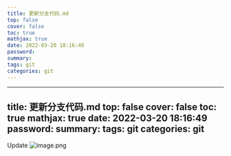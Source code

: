 ```yaml
---
title: 更新分支代码.md
top: false
cover: false
toc: true
mathjax: true
date: 2022-03-20 18:16:49
password:
summary:
tags: git
categories: git
---
```

---
title: 更新分支代码.md
top: false
cover: false
toc: true
mathjax: true
date: 2022-03-20 18:16:49
password:
summary:
tags: git
categories: git
---
Update
![image.png](https://upload-images.jianshu.io/upload_images/13965490-193ccd593ede4ddd.png?imageMogr2/auto-orient/strip%7CimageView2/2/w/1240)
